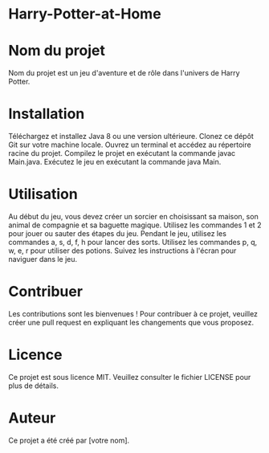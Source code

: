 # Harry-Potter-at-Home

# Nom du projet
Nom du projet est un jeu d'aventure et de rôle dans l'univers de Harry Potter.

# Installation
Téléchargez et installez Java 8 ou une version ultérieure.
Clonez ce dépôt Git sur votre machine locale.
Ouvrez un terminal et accédez au répertoire racine du projet.
Compilez le projet en exécutant la commande javac Main.java.
Exécutez le jeu en exécutant la commande java Main.
# Utilisation
Au début du jeu, vous devez créer un sorcier en choisissant sa maison, son animal de compagnie et sa baguette magique.
Utilisez les commandes 1 et 2 pour jouer ou sauter des étapes du jeu.
Pendant le jeu, utilisez les commandes a, s, d, f, h pour lancer des sorts.
Utilisez les commandes p, q, w, e, r pour utiliser des potions.
Suivez les instructions à l'écran pour naviguer dans le jeu.
# Contribuer
Les contributions sont les bienvenues ! Pour contribuer à ce projet, veuillez créer une pull request en expliquant les changements que vous proposez.

# Licence
Ce projet est sous licence MIT. Veuillez consulter le fichier LICENSE pour plus de détails.

# Auteur
Ce projet a été créé par [votre nom].
